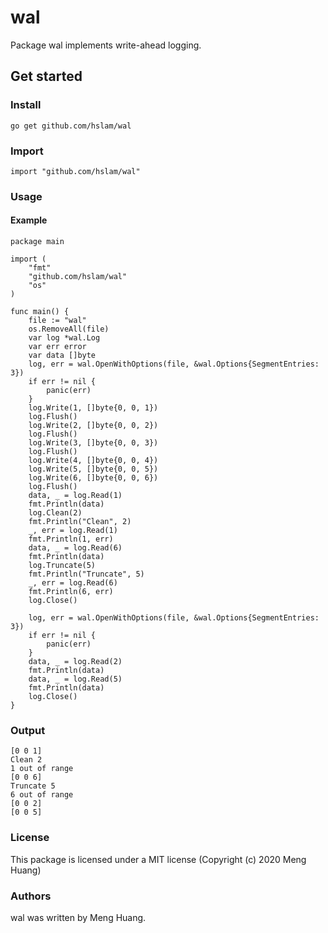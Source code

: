 # wal
Package wal implements write-ahead logging.

## Get started

### Install
```
go get github.com/hslam/wal
```
### Import
```
import "github.com/hslam/wal"
```
### Usage
#### Example
```
package main

import (
	"fmt"
	"github.com/hslam/wal"
	"os"
)

func main() {
	file := "wal"
	os.RemoveAll(file)
	var log *wal.Log
	var err error
	var data []byte
	log, err = wal.OpenWithOptions(file, &wal.Options{SegmentEntries: 3})
	if err != nil {
		panic(err)
	}
	log.Write(1, []byte{0, 0, 1})
	log.Flush()
	log.Write(2, []byte{0, 0, 2})
	log.Flush()
	log.Write(3, []byte{0, 0, 3})
	log.Flush()
	log.Write(4, []byte{0, 0, 4})
	log.Write(5, []byte{0, 0, 5})
	log.Write(6, []byte{0, 0, 6})
	log.Flush()
	data, _ = log.Read(1)
	fmt.Println(data)
	log.Clean(2)
	fmt.Println("Clean", 2)
	_, err = log.Read(1)
	fmt.Println(1, err)
	data, _ = log.Read(6)
	fmt.Println(data)
	log.Truncate(5)
	fmt.Println("Truncate", 5)
	_, err = log.Read(6)
	fmt.Println(6, err)
	log.Close()

	log, err = wal.OpenWithOptions(file, &wal.Options{SegmentEntries: 3})
	if err != nil {
		panic(err)
	}
	data, _ = log.Read(2)
	fmt.Println(data)
	data, _ = log.Read(5)
	fmt.Println(data)
	log.Close()
}
```

### Output
```
[0 0 1]
Clean 2
1 out of range
[0 0 6]
Truncate 5
6 out of range
[0 0 2]
[0 0 5]
```

### License
This package is licensed under a MIT license (Copyright (c) 2020 Meng Huang)


### Authors
wal was written by Meng Huang.


